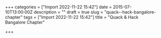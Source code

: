 +++
categories = ["Import 2022-11-22 15:42"]
date = 2015-07-10T13:00:00Z
description = ""
draft = true
slug = "quack--hack-bangalore-chapter"
tags = ["Import 2022-11-22 15:42"]
title = "Quack & Hack Bangalore Chapter"

+++





